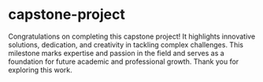 # capstone-project
Congratulations on completing this capstone project! It highlights innovative solutions, dedication, and creativity in tackling complex challenges. This milestone marks expertise and passion in the field and serves as a foundation for future academic and professional growth. Thank you for exploring this work.
